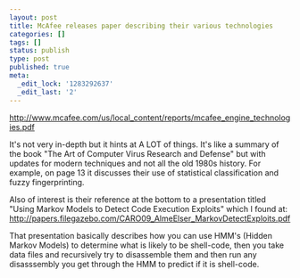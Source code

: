 ```yaml
---
layout: post
title: McAfee releases paper describing their various technologies
categories: []
tags: []
status: publish
type: post
published: true
meta:
  _edit_lock: '1283292637'
  _edit_last: '2'
---
```

<a href="http://www.mcafee.com/us/local_content/reports/mcafee_engine_technologies.pdf">http://www.mcafee.com/us/local_content/reports/mcafee_engine_technologies.pdf</a>

It's not very in-depth but it hints at A LOT of things.  It's like a summary of the book "The Art of Computer Virus Research and Defense" but with updates for modern techniques and not all the old 1980s history.   For example, on page 13 it discusses their use of statistical classification and fuzzy fingerprinting.

Also of interest is their reference at the bottom to a presentation titled "Using Markov Models to Detect Code Execution Exploits"  which I found at: <a href="http://papers.filegazebo.com/CARO09_AlmeElser_MarkovDetectExploits.pdf">http://papers.filegazebo.com/CARO09_AlmeElser_MarkovDetectExploits.pdf</a>

That presentation basically describes how you can use HMM's (Hidden Markov Models) to determine what is likely to be shell-code, then you take data files and recursively try to disassemble them and then run any disasssembly you get through the HMM to predict if it is shell-code.
